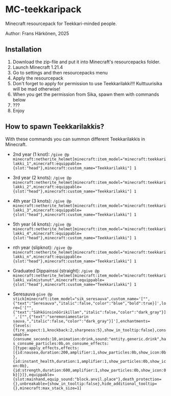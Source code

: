 # MC-teekkaripack
Minecraft resourcepack for Teekkari-minded people.

Author: Frans Härkönen, 2025

## Installation
1. Download the zip-file and put it into Minecraft's resourcepacks folder.
2. Launch Minecraft 1.21.4
3. Go to settings and then resourcepacks menu
4. Apply the resourcepack
6. Don't forget to apply for permission to use Teekkarilakki!!! Kulttuurisika will be mad otherwise!
5. When you get the permission from Sika, spawn them with commands below
5. ???
6. Enjoy

## How to spawn Teekkarilakkis?
With these commands you can summon different Teekkarilakkis in Minecraft.

- 2nd year (1 knot):
`/give @p minecraft:netherite_helmet[minecraft:item_model="minecraft:teekkarilakki_1",minecraft:equippable={slot:"head"},minecraft:custom_name="Teekkarilakki"] 1`

- 3rd year (2 knots):
`/give @p minecraft:netherite_helmet[minecraft:item_model="minecraft:teekkarilakki_2",minecraft:equippable={slot:"head"},minecraft:custom_name="Teekkarilakki"] 1`

- 4th year (3 knots):
`/give @p minecraft:netherite_helmet[minecraft:item_model="minecraft:teekkarilakki_3",minecraft:equippable={slot:"head"},minecraft:custom_name="Teekkarilakki"] 1`

- 5th year (4 knots):
`/give @p minecraft:netherite_helmet[minecraft:item_model="minecraft:teekkarilakki_4",minecraft:equippable={slot:"head"},minecraft:custom_name="Teekkarilakki"] 1`

- nth year (slipknot):
`/give @p minecraft:netherite_helmet[minecraft:item_model="minecraft:teekkarilakki_n",minecraft:equippable={slot:"head"},minecraft:custom_name="Teekkarilakki"] 1`

- Graduated Dippainssi (straight):
`/give @p minecraft:netherite_helmet[minecraft:item_model="minecraft:teekkarilakki_valmistunut",minecraft:equippable={slot:"head"},minecraft:custom_name="Teekkarilakki"] 1`

- Seresauva
`give @p stick[minecraft:item_model="sik_seresauva",custom_name='["",{"text":"Seresauva","italic":false,"color":"blue","bold":true}]',lore=['["",{"text":"Sähköinsinöörikillan","italic":false,"color":"dark_gray"}]','["",{"text":"seremoniamestarin sauva.","italic":false,"color":"dark_gray"}]'],enchantments={levels:{fire_aspect:1,knockback:2,sharpness:5},show_in_tooltip:false},consumable={consume_seconds:10,animation:drink,sound:"entity.generic.drink",has_consume_particles:0b,on_consume_effects:[{type:apply_effects,effects:[{id:nausea,duration:200,amplifier:1,show_particles:0b,show_icon:0b},{id:instant_health,duration:1,amplifier:1,show_particles:0b,show_icon:0b},{id:strength,duration:600,amplifier:1,show_particles:0b,show_icon:0b}]}]},equippable={slot:mainhand,equip_sound:"block.anvil.place"},death_protection={},unbreakable={show_in_tooltip:false},hide_additional_tooltip={},minecraft:max_stack_size=1]`